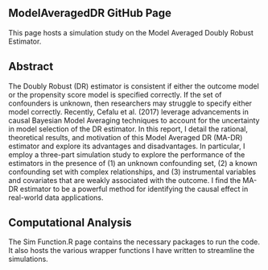## ModelAveragedDR GitHub Page

This page hosts a simulation study on the Model Averaged Doubly Robust Estimator.

## Abstract

The Doubly Robust (DR) estimator is consistent if either the outcome model or the propensity score model is specified correctly. If the set of confounders is unknown, then researchers may struggle to specify either model correctly. Recently, Cefalu et al. (2017) leverage advancements in causal Bayesian Model Averaging techniques to account for the uncertainty in model selection of the DR estimator. In this report, I detail the rational, theoretical results, and motivation of this Model Averaged DR (MA-DR) estimator and explore its advantages and disadvantages. In particular, I employ a three-part simulation study to explore the performance of the estimators in the presence of (1) an unknown confounding set, (2) a known confounding set with complex relationships, and (3) instrumental variables and covariates that are weakly associated with the outcome. I find the MA-DR estimator to be a powerful method for identifying the causal effect in real-world data applications.

## Computational Analysis

The Sim Function.R page contains the necessary packages to run the code. It also hosts the various wrapper functions I have written to streamline the simulations.
